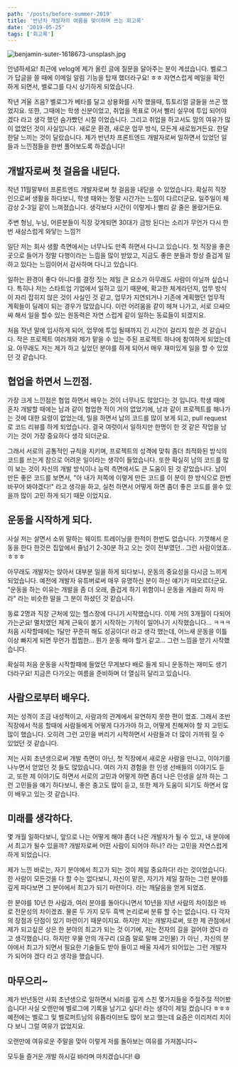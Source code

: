 ```yaml
---
path: '/posts/before-summer-2019'
title: '반년차 개발자의 여름을 맞이하며 쓰는 회고록'
date: '2019-05-25'
tags: ['회고록']
---
```


![benjamin-suter-1618673-unsplash.jpg](https://images.unsplash.com/photo-1558685160-140e422ea847?ixlib=rb-1.2.1&ixid=eyJhcHBfaWQiOjEyMDd9&auto=format&fit=crop&w=700&q=80)

안녕하세요! 최근에 velog에 제가 올린 글에 질문을 달아주는 분이 계셨습니다. 벨로그가 답글을 쓸 때에 이메일 알림 기능을 탑재 했더라구요! ㅎㅎ 자연스럽게 메일을 확인 하게 되면서, 벨로그를 다시 상기하게 되었습니다.

작년 겨울 즈음? 벨로그가 베타를 달고 상용화를 시작 했을때, 튜토리얼 글들을 쓰곤 했었지요.
또한, 그때에는 학생 신분이었고, 취업을 목표로 어서 빨리 실무에 투입 되어야 겠다 라고 생각 했던 숨가빴던 시절 이었습니다. 그리고 취업을 하고서도 맘의 여유가 많이 없었던 것이 사실입니다. 새로운 환경, 새로운 업무 방식, 모든게 새로웠거든요. 한달 한달 느끼는 것이 달랐습니다. 제가 반년차 프론트엔드 개발자로써 일하면서 있었던 일들과 느낀점들을 한번 풀어보도록 하겠습니다!

## 개발자로써 첫 걸음을 내딛다.

작년 11월말부터 프론트엔드 개발자로써 첫 걸음을 내딛을 수 있었습니다.
확실히 직장인으로써 생활을 하다보니, 학생 때와는 정말 시간가는 느낌이 다르더군요. 일주일이 체감상 2-3일 같이 느껴졌습니다. 생각보다 시간이 이렇게나 빨리 갈 줄은 몰랐거든요.

주변 형님, 누님, 어른분들이 직장 갖게되면 30대가 금방 된다는 소리가 무언가 다시 한번 새삼스럽게 와닿는 느낌?!

일단 저는 회사 생활 측면에서는 너무나도 만족 하면서 다니고 있습니다. 첫 직장을 좋은 곳으로 들어가 정말 다행이라는 느낌을 많이 받았고, 지금도 좋은 분들과 항상 즐겁게 일하고 있다는 느낌이어서 감사하며 다니고 있습니다.

일하는 환경이 좋다 아니다를 결정 짓는 제일 큰 요소가 아무래도 사람이 아닐까 싶습니다. 특히나 저는 스타트업 기업에서 일하고 있기 때문에, 확고한 체계라던지, 업무 방식이 자리 잡히지 않은 것이 사실인 것 같고, 업무가 지연되거나 기존에 계획했던 업무적 계획들이 딜레이 되는 경우가 많았습니다. 이런 어려움을 같이 헤쳐 나가고, 서로 으쌰으쌰 해서 일을 할수 있는 원동력은 자연 스럽게 같이 일하는 동료들이 되겠지요.

처음 작년 말에 입사하게 되어, 업무에 투입 될때까지 긴 시간이 걸리지 않은 것 같습니다. 작은 프로젝트 여러개와 제가 맡을 수 있는 주된 프로젝트 하나에 참여하게 되었는데요. 아무래도 저는 제가 하고 싶었던 분야를 하게 되어서 매우 재미있게 일을 할 수 있었던 것 같습니다.

## 협업을 하면서 느낀점.

가장 크게 느낀점은 협업 하면서 배우는 것이 너무나도 많았다는 것 입니다.
학생 때에 혼자 개발할 때에는 남과 같이 협업한 적이 거의 없었기에, 남과 같이 프로젝트를 해나가는 것에 대한 요령이 없었는데, 일을 하면서 남의 코드를 많이 보게 되고, pull request로 코드 리뷰를 하게 되었습니다. 결국 여럿이서 일하지만 한명이 한 것 같은 작업을 남기는 것이 가장 중요하다 생각 되더군요.

그래서 서로의 공통적인 규칙을 지키며, 프로젝트의 성격에 맞춰 좀더 최적화된 방식의 코드를 쓰는게 참으로 어려운 일이라는 생각이 들었습니다. 또한 확실히 남의 코드를 많이 보는 것이 자신의 개발 방식이나 능력 측면에서도 큰 도움이 된 것 같았습니다. 남이 만든 좋은 코드를 보면서, "아 내가 저쪽에 이렇게 만든 코드를 이 분이 한 방식으로 한번 바꾸어 봐야겠다!" 라고 생각을 하고, 실천 하면서 어떻게 하면 좀더 좋은 코드를 쓸수 있을까 많이 고민 하게 되기 때문 이었지요.

## 운동을 시작하게 되다.

사실 저는 살면서 소위 말하는 웨이트 트레이닝을 한적이 한번도 없습니다. 기껏해서 운동을 한다 한것은 집앞에서 줄넘기 2-30분 하고 오는 것이 전부였던.. 그런 사람이었죠.. ㅎㅎㅎ

아무래도 개발자는 앉아서 대부분 일을 하게 되다보니, 운동의 중요성을 다시금 느끼게 되었습니다. 예전에 개발자 유튜버로써 매우 유명하신 분이 하신 얘기가 떠오르더군요. "운동을 하는 이유는 개발을 좀 더 오래, 즐겁게 하기 위함이니 운동을 게을리 하지 마라" 라는 비슷한 말을 그 분이 하셨던 것 같습니다.

동료 2명과 직장 근처에 있는 헬스장에 다니기 시작했습니다. 이제 거의 3개월이 다되어 가는군요! 멸치였던 제게 근육이 붙기 시작하는 기적이 일어나기 시작했습니다... ㅋㅋㅋ 처음 시작할때에는 1달만 꾸준히 해도 성공이다! 라고 생각 했는데, 어느새 운동을 이틀이상 빠지게 되면 무언가 찝찝한... 뭔가 운동 해야 할거 같고... 그런 느낌을 받기 시작했습니다.

확실히 처음 운동을 시작할때에 들었던 무게보다 배로 들게 되니 운동하는 재미도 생기더라구요! 지금은 다가오는 여름을 준비하며 더 열심히 달리고 있습니다.

## 사람으로부터 배우다.

저는 성격이 조금 내성적이고, 사람과의 관계에서 유연하지 못한 편이 었죠. 그래서 초반 직장에서 적응 할때에 사람들에게 어떻게 다가가야 하고, 어떻게 친해져야 할 지 고민도 많이 했습니다. 오히려 그런 고민을 버리기 시작하면서 사람들과 더 많이 가까워 질 수 있었던 것 같습니다.

저는 사회 초년생으로써 개발 측면이 아닌, 첫 직장에서 새로운 사람을 만나고, 이야기를 나누면서 얻었던 것 들도 많았습니다. 여러 가지 경험을 한 인생 선배들의 이야기도 듣고, 또한 제 이야기도 하면서 서로의 고민과 어떻게 하면 좀더 나은 인생을 살까 하는 그런 고민들을 얘기 하다보니, 좋은 충고도 많이 듣고, 또한 제가 도움이 되기도 하면서 많이 배우고 있는 것 같습니다.

## 미래를 생각하다.

몇 개월 일하다보니, 앞으로 나는 어떻게 해야 좀더 나은 개발자가 될 수 있고, 내 분야에서 최고가 될수 있을까? 개발자로써 어떤 사람이 되어야 하나? 라는 고민을 자연스럽게 하게 되었습니다.

제가 느낀 바로는, 자기 분야에서 최고가 되는 것이 제일 중요하다! 라는 것이었습니다. 한 사람이 모든것을 다 할 수는 없다보니, 자신이 맡은, 자기가 제일 잘하는 그런 분야를 깊게 파다보면 그 분야에서 최고가 되기 마련이다. 라는 깨달음을 얻게 되었죠.

한 분야를 10년 한 사람과, 여러 분야를 돌아다니면서 10년을 지낸 사람의 차이점은 바로 전문성의 차이겠죠.
물론 두 가지 모두 흑백 논리로써 분류 할 수는 없습니다. 다 각자의 장점과 단점이 있기 마련이기 때문이지요.
하지만 저는 개발자로써, 또한 제 관점에서 제가 되고싶은 상은 한 분야의 최고가 되는 것 이기에, 저는 전자의 길을 걸어야 겠다 라고 생각했습니다. 하지만 우물 안의 개구리 (요즘 말로 말해 고인물) 가 아닌 , 자신의 분야에서 최고가 되면서 필요한 기술들도 받아 들이고 배울 자세가 되어있는 그런 개발자가 되어야 겠다 라고 생각을 했습니다.

## 마무으리~

제가 반년동안 사회 초년생으로 일하면서 뇌리를 깊게 스친 몇가지들을 주절주절 적어봤습니다!
사실 오랜만에 벨로그에 기록을 남기고 싶다! 라는 생각이 제일 컸습니다 ㅎㅎㅎ
예전에는 벨로그 및 벨로퍼트님의 유튭라이브도 많이 보고 했는데 요즘은 이리저리 치이다 보니 그럴 여유가 없었지요.

오랜만에 여유로운 주말을 맞아 이렇게 저를 돌아보는 여유를 가져봅니다~

모두들 즐거운 개발 하시길 바라며 마치겠습니다! 😄
